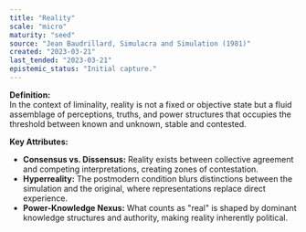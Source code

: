 ```yaml
---
title: "Reality"
scale: "micro"
maturity: "seed"
source: "Jean Baudrillard, Simulacra and Simulation (1981)"
created: "2023-03-21"
last_tended: "2023-03-21"
epistemic_status: "Initial capture."
---
```

**Definition:**  
In the context of liminality, reality is not a fixed or objective state but a fluid assemblage of perceptions, truths, and power structures that occupies the threshold between known and unknown, stable and contested.

**Key Attributes:**  
- **Consensus vs. Dissensus:** Reality exists between collective agreement and competing interpretations, creating zones of contestation.  
- **Hyperreality:** The postmodern condition blurs distinctions between the simulation and the original, where representations replace direct experience.  
- **Power-Knowledge Nexus:** What counts as "real" is shaped by dominant knowledge structures and authority, making reality inherently political.
